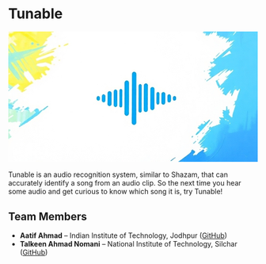 # Tunable

![Tunable Cover](./assets/images/application-images/cover-small.jpg)

Tunable is an audio recognition system, similar to Shazam, that can accurately identify a song from an audio clip. So the next time you hear some audio and get curious to know which song it is, try Tunable!

## Team Members

- **Aatif Ahmad** – Indian Institute of Technology, Jodhpur ([GitHub](http://github.com/aatifahmad123))
- **Talkeen Ahmad Nomani** – National Institute of Technology, Silchar ([GitHub](http://github.com/TalkeenAhmadNomani))
